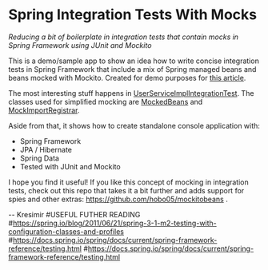 # Spring Integration Tests With Mocks

*Reducing a bit of boilerplate in integration tests that contain mocks in Spring Framework using JUnit and Mockito*

This is a demo/sample app to show an idea how to write concise integration tests in Spring Framework that include a mix
of Spring managed beans and beans mocked with Mockito.  Created for demo purposes for [this article](http://knes1.github.io/blog/2014/2014-08-18-concise-integration-tests-that-contain-mocks-in-spring-framework.html).

The most interesting stuff happens in [UserServiceImplIntegrationTest](src/test/java/com/knesek/springmockedtests/service/impl/UserServiceImplIntegrationTest.java).
The classes used for simplified mocking are [MockedBeans](src/test/java/com/knesek/springmockedtests/com/knesek/springmockedtests/util/MockedBeans.java)
and [MockImportRegistrar](src/test/java/com/knesek/springmockedtests/com/knesek/springmockedtests/util/MockImportRegistrar.java).

Aside from that, it shows how to create standalone console application with:

- Spring Framework
- JPA / Hibernate
- Spring Data
- Tested with JUnit and Mockito

I hope you find it useful! If you like this concept of mocking in integration tests, check out this repo that takes it a bit further and adds support for spies and other extras: https://github.com/hobo05/mockitobeans .

--
Kresimir
#USEFUL FUTHER READING
#https://spring.io/blog/2011/06/21/spring-3-1-m2-testing-with-configuration-classes-and-profiles
#https://docs.spring.io/spring/docs/current/spring-framework-reference/testing.html
#https://docs.spring.io/spring/docs/current/spring-framework-reference/testing.html
#
#
#
#
